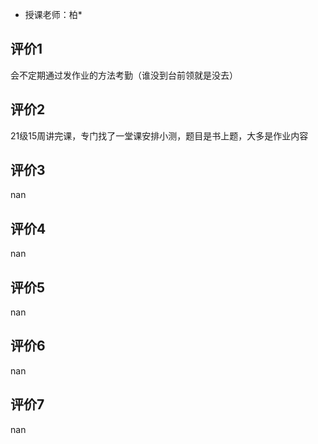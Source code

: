 - 授课老师：柏* 

## 评价1

会不定期通过发作业的方法考勤（谁没到台前领就是没去）
## 评价2

21级15周讲完课，专门找了一堂课安排小测，题目是书上题，大多是作业内容
## 评价3

nan
## 评价4

nan
## 评价5

nan
## 评价6

nan
## 评价7

nan
